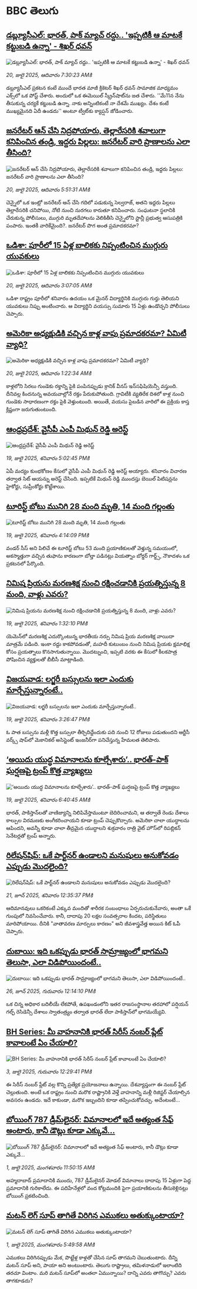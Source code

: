 # BBC తెలుగు## [డబ్ల్యూసీఎల్: భారత్, పాక్ మ్యాచ్ రద్దు.. 'ఇప్పటికీ ఆ మాటకే కట్టుబడి ఉన్నా' - శిఖర్ ధవన్](https://www.bbc.com/telugu/articles/c3vd46zk1qyo?at_campaign=githubrss)![డబ్ల్యూసీఎల్: భారత్, పాక్ మ్యాచ్ రద్దు.. 'ఇప్పటికీ ఆ మాటకే కట్టుబడి ఉన్నా' - శిఖర్ ధవన్](https://ichef.bbci.co.uk/ace/ws/240/cpsprodpb/12f1/live/f4784150-6531-11f0-8dbd-f3d32ebd3327.png)_20, జులై 2025, ఆదివారం 7:30:23 AMకి_డబ్ల్యూసీఎల్ ప్రకటన కంటే ముందే భారత మాజీ క్రికెటర్ శిఖర్ ధవన్ సామాజిక మాధ్యమం ఎక్స్‌లో ఒక పోస్ట్ చేశారు. అందులో ఒక ఈమెయిల్ స్క్రీన్‌షాట్‌ను జత చేశారు.
''మే11న నేను తీసుకున్న చర్యకే కట్టుబడి ఉన్నా. నాకు అన్నింటికంటే నా దేశమే ముఖ్యం. దేశం కంటే ముఖ్యమైనది ఏదీ ఉండదు'' అంటూ ట్వీట్‌కు క్యాప్షన్ జోడించారు.## [జనరేటర్ ఆన్ చేసి నిద్రపోయారు, తెల్లారేసరికి శవాలుగా కనిపించిన తండ్రి, ఇద్దరు పిల్లలు: జనరేటర్ వారి ప్రాణాలను ఎలా తీసింది?](https://www.bbc.com/telugu/articles/c3d174xr727o?at_campaign=githubrss)![జనరేటర్ ఆన్ చేసి నిద్రపోయారు, తెల్లారేసరికి శవాలుగా కనిపించిన తండ్రి, ఇద్దరు పిల్లలు: జనరేటర్ వారి ప్రాణాలను ఎలా తీసింది?](https://ichef.bbci.co.uk/ace/ws/240/cpsprodpb/8369/live/b67aba80-64b5-11f0-89ea-4d6f9851f623.png)_20, జులై 2025, ఆదివారం 5:51:31 AMకి_చెన్నైలో ఒక ఇంట్లో జనరేటర్ ఆన్ చేసి గదిలో పడుకున్న సెల్వరాజ్,  అతని ఇద్దరు పిల్లలు తెల్లారేసరికి చనిపోయి, నోటి నుంచి నురగలు కారుతూ కనిపించారు. సంఘటనా స్థలానికి చేరుకున్న పోలీసులు, ముగ్గురి మృతదేహాలను వెలికితీసి చెన్నైలోని స్టాన్లీ ప్రభుత్వ ఆసుపత్రికి పంపారు.  ఇంతకీ వారికేమైంది?. జనరేటర్ పొగ అంత ప్రమాదకరమా?## [ఒడిశా: పూరీలో 15 ఏళ్ల బాలికకు నిప్పంటించిన ముగ్గురు యువకులు](https://www.bbc.com/telugu/articles/c4g87w2jmlzo?at_campaign=githubrss)![ఒడిశా: పూరీలో 15 ఏళ్ల బాలికకు నిప్పంటించిన ముగ్గురు యువకులు](https://ichef.bbci.co.uk/ace/ws/240/cpsprodpb/fd46/live/02cfe0c0-6512-11f0-af20-030418be2ca5.jpg)_20, జులై 2025, ఆదివారం 3:07:05 AMకి_ఒడిశా రాష్ట్రం పూరీలో శనివారం ఉదయం ఒక మైనర్ విద్యార్థినికి ముగ్గురు గుర్తు తెలియని యువకులు నిప్పు అంటించారు. ఆ విద్యార్థిని వయస్సు సుమారు 15 ఏళ్లు ఉండొచ్చని పోలీసులు చెప్పారు.## [అమెరికా అధ్యక్షుడికి వచ్చిన కాళ్ల వాపు ప్రమాదకరమా? ఏమిటీ వ్యాధి?](https://www.bbc.com/telugu/articles/c0l4r19lj6go?at_campaign=githubrss)![అమెరికా అధ్యక్షుడికి వచ్చిన కాళ్ల వాపు ప్రమాదకరమా? ఏమిటీ వ్యాధి?](https://ichef.bbci.co.uk/ace/ws/240/cpsprodpb/1798/live/a0bd77e0-649d-11f0-af20-030418be2ca5.jpg)_20, జులై 2025, ఆదివారం 1:22:34 AMకి_కాళ్లలోని సిరలు గుండెకు రక్తాన్ని పైకి పంపినప్పుడు క్రానిక్ వీనస్ ఇన్‌సఫిషియెన్సీ వస్తుంది. దీనివల్ల కిందనున్న అవయవాల్లోనే రక్తం పేరుకుపోతుంది.
గ్రావిటీకి వ్యతిరేక దిశలో కాళ్ల నుంచి గుండెకు సాధారణంగా రక్తం పైకి వెళ్తుంటుంది. అయితే, వయసు పైబడిన వారిలో ఈ ప్రక్రియ కాస్త క్లిష్టంగా జరుగుతుంటుంది.## [ఆంధ్రప్రదేశ్: వైసీపీ ఎంపీ మిథున్‌ రెడ్డి అరెస్ట్](https://www.bbc.com/telugu/articles/c9qxr027d59o?at_campaign=githubrss)![ఆంధ్రప్రదేశ్: వైసీపీ ఎంపీ మిథున్‌ రెడ్డి అరెస్ట్](https://ichef.bbci.co.uk/ace/ws/240/cpsprodpb/527d/live/8001fb30-64bf-11f0-8c25-cdac59c8864f.jpg)_19, జులై 2025, శనివారం 5:02:45 PMకి_ఏపీ మద్యం కుంభకోణం కేసులో వైసీపీ ఎంపీ మిథున్ రెడ్డి అరెస్ట్ అయ్యారు. శనివారం విచారణ తర్వాత సిట్ ఆయన్ను అరెస్ట్ చేసింది. ఇప్పటికే మిథున్ రెడ్డి ముందస్తు బెయిల్ పిటిషన్లను హైకోర్టు, సుప్రీంకోర్టు కొట్టేశాయి.## [టూరిస్ట్ బోటు మునిగి 28 మంది మృతి, 14 మంది గల్లంతు ](https://www.bbc.com/telugu/articles/c75r03zxgp4o?at_campaign=githubrss)![టూరిస్ట్ బోటు మునిగి 28 మంది మృతి, 14 మంది గల్లంతు ](https://ichef.bbci.co.uk/ace/ws/240/cpsprodpb/9c8e/live/8b708d00-64b6-11f0-af20-030418be2ca5.jpg)_19, జులై 2025, శనివారం 4:14:09 PMకి_వండర్ సీస్ అని పిలిచే ఈ టూరిస్ట్ బోటు 53 మంది ప్రయాణికులతో వెళ్తున్న సమయంలో, అకస్మాత్తుగా వచ్చిన తుఫాను కారణంగా బోల్తా పడినట్లు వియత్నాం బోర్డర్ గార్డ్స్, నౌకాదళం ఒక ప్రకటనలో పేర్కొంది.## [నిమిష ప్రియను మరణశిక్ష నుంచి రక్షించడానికి ప్రయత్నిస్తున్న 8 మంది, వాళ్లు ఎవరు?](https://www.bbc.com/telugu/articles/cx2nkwlxvl4o?at_campaign=githubrss)![నిమిష ప్రియను మరణశిక్ష నుంచి రక్షించడానికి ప్రయత్నిస్తున్న 8 మంది, వాళ్లు ఎవరు?](https://ichef.bbci.co.uk/ace/ws/240/cpsprodpb/ab6b/live/d9368200-63f9-11f0-8dbd-f3d32ebd3327.png)_19, జులై 2025, శనివారం 1:32:10 PMకి_యెమెన్‌లో మరణశిక్ష ఎదుర్కొంటున్న భారతీయ నర్సు నిమిష ప్రియ మరణశిక్ష వాయిదా మాత్రమే పడింది. ఇంకా రద్దు కాకపోవడంతో, మహదీ కుటుంబం నుంచి నిమిష ప్రియకు క్షమాభిక్ష కోసం ప్రయత్నాలు కొనసాగుతున్నాయి. మొదట్నుంచి, ఇప్పటి వరకు ఈ కేసులో కీలకపాత్ర పోషించిన వ్యక్తులతో బీబీసీ మాట్లాడింది.## [విజయవాడ: లగ్జరీ బస్సులను ఇలా ఎందుకు మార్చేస్తున్నారంటే..](https://www.bbc.com/telugu/articles/c4gdq2y7n1zo?at_campaign=githubrss)![విజయవాడ: లగ్జరీ బస్సులను ఇలా ఎందుకు మార్చేస్తున్నారంటే..](https://ichef.bbci.co.uk/ace/ws/240/cpsprodpb/613e/live/6d452db0-64af-11f0-88dc-4da3a5f099f9.jpg)_19, జులై 2025, శనివారం 3:26:47 PMకి_ఓ పాత బస్సును మళ్లీ కొత్త బస్సులా తీర్చిదిద్దేందుకు పది నుంచి 12 రోజులు పడుతుందని ఆర్టీసీ వర్క్స్‌ షాప్‌లో మెకానికల్‌ అసిస్టెంట్‌ ఇంజనీర్‌గా పనిచేస్తున్న హేమలత తెలిపారు.## [‘అయిదు యుద్ధ విమానాలను కూల్చేశారు’.. భారత్-పాక్ ఘర్షణపై ట్రంప్ కొత్త వ్యాఖ్యలు](https://www.bbc.com/telugu/articles/ceq78xn9z9eo?at_campaign=githubrss)![‘అయిదు యుద్ధ విమానాలను కూల్చేశారు’.. భారత్-పాక్ ఘర్షణపై ట్రంప్ కొత్త వ్యాఖ్యలు](https://ichef.bbci.co.uk/ace/ws/240/cpsprodpb/50e6/live/0d03c560-6469-11f0-8dbd-f3d32ebd3327.jpg)_19, జులై 2025, శనివారం 6:40:45 AMకి_భారత్, పాకిస్తాన్‌లతో వాణిజ్యాన్ని నిలిపివేస్తామంటూ బెదిరించామని, ఆ తర్వాతే రెండు దేశాలు కాల్పుల విరమణకు అంగీకరించాయని కూడా ట్రంప్ చెప్పుకొచ్చారు. అమెరికా చాలా యుద్ధాలను ఆపిందని, అవన్నీ కూడా చాలా తీవ్రమైన యుద్ధాలని శుక్రవారం రాత్రి వైట్ హౌస్‌లో రిపబ్లికన్ సెనేటర్లతో ట్రంప్ అన్నారు.## [రిలేషన్‌షిప్: ఒకే పార్ట్‌నర్ ఉండాలని మనుషులు అనుకోవడం ఎప్పుడు మొదలైంది?](https://www.bbc.com/telugu/articles/c62d4j0748vo?at_campaign=githubrss)![రిలేషన్‌షిప్: ఒకే పార్ట్‌నర్ ఉండాలని మనుషులు అనుకోవడం ఎప్పుడు మొదలైంది?](https://ichef.bbci.co.uk/ace/ws/240/cpsprodpb/49dd/live/f64ee1d0-4f53-11f0-a872-8baf78f7d38b.jpg)_21, జూన్ 2025, శనివారం 12:35:37 PMకి_ఆదిమానవులు ఒకరికంటే ఎక్కువ మందితో శారీరక సంబంధాలు ఏర్పరుచుకునేవారు, అంతా ఒకే గుంపులో నివసించేవారు. కానీ, దాదాపు 20 లక్షల సంవత్సరాల కిందట, పరిస్థితులు మారిపోయాయి. దీనికి "వాతావరణ మార్పులు కారణం" అని జీవశాస్త్రవేత్త అయిన కిట్ ఓపీ చెప్పారు.## [దుబాయి: ఇది ఒకప్పుడు భారత్ సామ్రాజ్యంలో భాగమని తెలుసా, ఎలా విడిపోయిందంటే..](https://www.bbc.com/telugu/articles/ce83x3rekyyo?at_campaign=githubrss)![దుబాయి: ఇది ఒకప్పుడు భారత్ సామ్రాజ్యంలో భాగమని తెలుసా, ఎలా విడిపోయిందంటే..](https://ichef.bbci.co.uk/ace/ws/240/cpsprodpb/89c1/live/fbe80b80-5282-11f0-809e-059b7ea85131.jpg)_26, జూన్ 2025, గురువారం 12:14:10 PMకి_ఒక చిన్న అధికార బదిలీయే లేకపోతే, ఉపఖండంలోని ఇతర రాజసంస్థానాల తరహాలో  పర్షియన్ గల్ఫ్ రెసిడెన్సీ దేశాలు స్వాతంత్ర్యం తర్వాత భారత్ లేదా పాకిస్తాన్‌లో భాగమయ్యేవి.## [BH Series: మీ వాహనానికి భారత్ సిరీస్ నంబర్ ప్లేట్ కావాలంటే ఏం చేయాలి?](https://www.bbc.com/telugu/articles/c9dg040gzv6o?at_campaign=githubrss)![BH Series: మీ వాహనానికి భారత్ సిరీస్ నంబర్ ప్లేట్ కావాలంటే ఏం చేయాలి?](https://ichef.bbci.co.uk/ace/ws/240/cpsprodpb/c5c0/live/7facfba0-5801-11f0-b5c5-012c5796682d.jpg)_3, జులై 2025, గురువారం 12:29:41 PMకి_ఈ సిరీస్ నంబర్ ప్లేట్ వల్ల కొన్ని ప్రత్యేక ప్రయోజనాలు ఉన్నాయి. దేశవ్యాప్తంగా ఈ నంబర్ ప్లేట్ చెల్లుతుంది. అంటే ఒక రాష్ట్రం నుంచి మరొక రాష్ట్రానికి వెళ్తే వాహనాన్ని మళ్లీ రిజిస్టర్ చేయాల్సిన అవసరం ఉండదు. ఇదే కాకుండా, మరొక ఇబ్బందిని కూడా తప్పించుకోవచ్చు. అదేంటంటే...## [బోయింగ్ 787 డ్రీమ్‌లైనర్: విమానాలలో ఇదే అత్యంత సేఫ్ అంటారు, కానీ డౌట్లు కూడా ఎక్కువే...](https://www.bbc.com/telugu/articles/c8d664g0dz9o?at_campaign=githubrss)![బోయింగ్ 787 డ్రీమ్‌లైనర్: విమానాలలో ఇదే అత్యంత సేఫ్ అంటారు, కానీ డౌట్లు కూడా ఎక్కువే...](https://ichef.bbci.co.uk/ace/ws/240/cpsprodpb/aebe/live/0ad87b80-5674-11f0-95fc-edf89039c20a.jpg)_1, జులై 2025, మంగళవారం 11:50:15 AMకి_అహ్మదాబాద్ ప్రమాదానికి ముందు, 787 డ్రీమ్‌లైనర్ మోడల్ విమానాలు దాదాపు 15 ఏళ్లుగా పెద్ద ప్రమాదానికి గురికాలేదు. ఈ పదిహేనేళ్లలో వంద కోట్లమందికి  పైగా ప్రయాణికులను తీసుకెళ్లినట్లు బోయింగ్ ప్రకటించింది.## [మటన్ లెగ్ సూప్ తాగితే విరిగిన ఎముకలు అతుక్కుంటాయా?](https://www.bbc.com/telugu/articles/c0l4g92j8kzo?at_campaign=githubrss)![మటన్ లెగ్ సూప్ తాగితే విరిగిన ఎముకలు అతుక్కుంటాయా?](https://ichef.bbci.co.uk/ace/ws/240/cpsprodpb/cffe/live/00bf0e40-4f7e-11f0-8c47-237c2e4015f5.jpg)_1, జులై 2025, మంగళవారం 5:49:58 AMకి_ఎముకలు విరిగినప్పుడు మేక, పొట్టేళ్ల కాళ్లతో చేసిన సూప్ తాగమని చెబుతుంటారు. దీన్ని మటన్ సూప్ అని, పాయా అని అంటుంటారు. తెలుగు రాష్ట్రాలు, తమిళనాడులో ఇలాంటిది తరచూ వింటాం. మరి మటన్ సూప్‌లో అంతలా ఏమున్నాయి? దాన్ని ఎవరు తాగొచ్చు? ఎవరు తాగకూడదు?